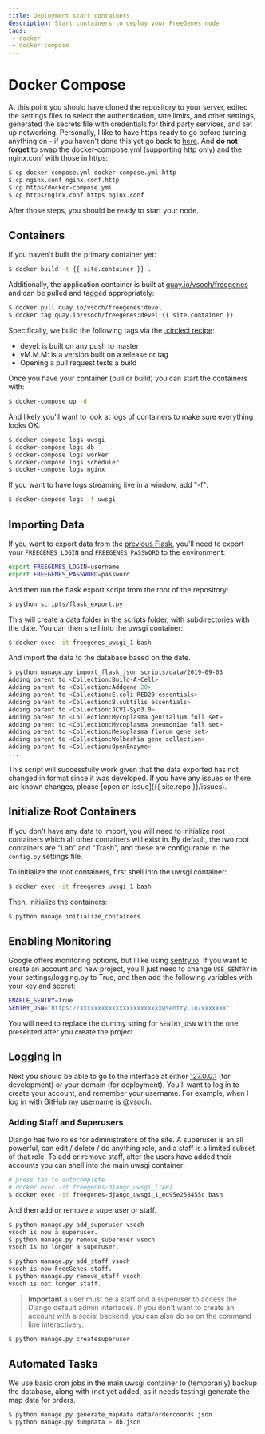 ```yaml
---
title: Deployment start containers
description: Start containers to deploy your FreeGenes node
tags: 
 - docker
 - docker-compose
---
```


# Docker Compose

At this point you should have cloned the repository to your server, edited the settings files to select the authentication, rate limits, and other settings, generated the secrets file with credentials for third party services, and set up networking. Personally, I like to have https ready to go before turning anything on - if you haven't done this yet
go back to [here](https://vsoch.github.io/freegenes/docs/development/setup#domain-name). And **do not forget** to swap the docker-compose.yml (supporting http only) and the nginx.conf with those in https:

```bash
$ cp docker-compose.yml docker-compose.yml.http
$ cp nginx.conf nginx.conf.http
$ cp https/docker-compose.yml .
$ cp https/nginx.conf.https nginx.conf
```

After those steps, you should be ready to start your node. 

## Containers

If you haven't built the primary container yet:

```bash
$ docker build -t {{ site.container }} .
```

Additionally, the application container is built at [quay.io/vsoch/freegenes](https://quay.io/repository/vsoch/freegenes) and can be pulled and tagged appropriately:

```bash
$ docker pull quay.io/vsoch/freegenes:devel
$ docker tag quay.io/vsoch/freegenes:devel {{ site.container }}
```

Specifically, we build the following tags via the [.circleci recipe](https://github.com/vsoch/freegenes/blob/master/.circleci/config.yml):

 - devel: is built on any push to master
 - vM.M.M: is a version built on a release or tag
 - Opening a pull request tests a build

Once you have your container (pull or build) you can start the containers with:

```bash
$ docker-compose up -d
```

And likely you'll want to look at logs of containers to make sure everything looks OK:

```bash
$ docker-compose logs uwsgi
$ docker-compose logs db
$ docker-compose logs worker
$ docker-compose logs scheduler
$ docker-compose logs nginx
```

If you want to have logs streaming live in a window, add "-f":

```bash
$ docker-compose logs -f uwsgi
```

## Importing Data

If you want to export data from the [previous Flask](https://github.com/Koeng101/flask_freegenes), 
you'll need to export your `FREEGENES_LOGIN` and `FREEGENES_PASSWORD` to the environment:

```bash
export FREEGENES_LOGIN=username
export FREEGENES_PASSWORD=password
```

And then run the flask export script from the root of the repository:

```bash
$ python scripts/flask_export.py
```

This will create a data folder in the scripts folder, with subdirectories with the date.
You can then shell into the uwsgi container:

```bash
$ docker exec -it freegenes_uwsgi_1 bash
```

And import the data to the database based on the date.

```bash
$ python manage.py import_flask_json scripts/data/2019-09-03
Adding parent to <Collection:Build-A-Cell>
Adding parent to <Collection:Addgene 20>
Adding parent to <Collection:E.coli RED20 essentials>
Adding parent to <Collection:B.subtilis essentials>
Adding parent to <Collection:JCVI-Syn3.0>
Adding parent to <Collection:Mycoplasma genitalium full set>
Adding parent to <Collection:Mycoplasma pneumoniae full set>
Adding parent to <Collection:Mesoplasma florum gene set>
Adding parent to <Collection:Wolbachia gene collection>
Adding parent to <Collection:OpenEnzyme>
...
```

This script will successfully work given that the data exported has not changed in
format since it was developed. If you have any issues or there are known changes, please
[open an issue]({{ site.repo }}/issues).

## Initialize Root Containers

If you don't have any data to import, you will need to initialize root containers
which all other containers will exist in. By default, the two root containers are 
"Lab" and "Trash", and these are configurable in the `config.py` settings file.

To initialize the root containers, first shell into the uwsgi container:
```bash
$ docker exec -it freegenes_uwsgi_1 bash
```

Then, initialize the containers:
```bash
$ python manage initialize_containers
```

## Enabling Monitoring

Google offers monitoring options, but I like using [sentry.io](https://sentry.io).
If you want to create an account and new project, you'll just need to change
`USE_SENTRY` in your settings/logging.py to True, and then add the following variables with
your key and secret:

```bash
ENABLE_SENTRY=True
SENTRY_DSN="https://xxxxxxxxxxxxxxxxxxxxxxx@sentry.io/xxxxxxx"
```

You will need to replace the dummy string for `SENTRY_DSN` with the one presented
after you create the project.

## Logging in

Next you should be able to go to the interface at either [127.0.0.1](127.0.0.1) (for development)
or your domain (for deployment). You'll want to log in to create your account, and remember
your username. For example, when I log in with GitHub my username is @vsoch.

### Adding Staff and Superusers

Django has two roles for administrators of the site. A superuser is an all powerful, can
edit / delete / do anything role, and a staff is a limited subset of that role. To add or remove
staff, after the users have added their accounts you can shell into the main uwsgi container:

```bash
# press tab to autocomplete
# docker exec -it freegenes-django_uwsgi_[TAB]
$ docker exec -it freegenes-django_uwsgi_1_ed95e258455c bash
```

And then add or remove a superuser or staff.

```bash
$ python manage.py add_superuser vsoch
vsoch is now a superuser.
$ python manage.py remove_superuser vsoch
vsoch is no longer a superuser.
```
```bash
$ python manage.py add_staff vsoch
vsoch is now FreeGenes staff.
$ python manage.py remove_staff vsoch
vsoch is not longer staff.
```

> **Important** a user must be a staff and a superuser to access the Django default admin interfaces. If you don't want to create an account with a social backend, you can also do so on the command line interactively:

```bash
$ python manage.py createsuperuser
```

## Automated Tasks

We use basic cron jobs in the main uwsgi container to (temporarily) backup the database,
along with (not yet added, as it needs testing) generate the map data for orders.

```bash
$ python manage.py generate_mapdata data/ordercoords.json
$ python manage.py dumpdata > db.json
```
